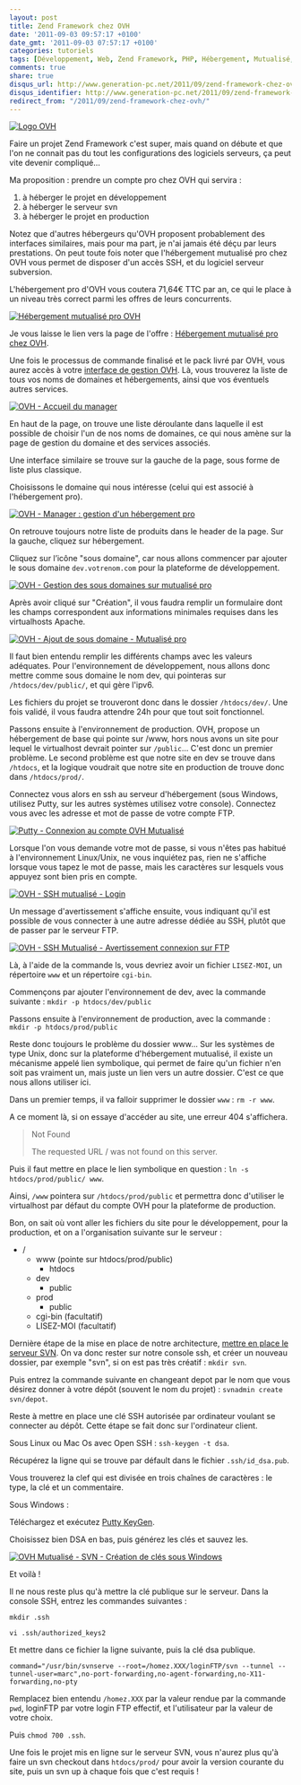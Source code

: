 ```yaml
---
layout: post
title: Zend Framework chez OVH
date: '2011-09-03 09:57:17 +0100'
date_gmt: '2011-09-03 07:57:17 +0100'
categories: tutoriels
tags: [Développement, Web, Zend Framework, PHP, Hébergement, Mutualisé, OVH, production]
comments: true
share: true
disqus_url: http://www.generation-pc.net/2011/09/zend-framework-chez-ovh/
disqus_identifier: http://www.generation-pc.net/2011/09/zend-framework-chez-ovh/
redirect_from: "/2011/09/zend-framework-chez-ovh/"
---
```

[![Logo OVH](/images/posts/2011-09-03-zend-framework-chez-ovh/01.jpg)](/images/posts/2011-09-03-zend-framework-chez-ovh/01.jpg)

Faire un projet Zend Framework c'est super, mais quand on débute et que l'on ne connait pas du tout les configurations des logiciels serveurs, ça peut vite devenir compliqué...

Ma proposition : prendre un compte pro chez OVH qui servira :

1. à héberger le projet en développement
2. à héberger le serveur svn
3. à héberger le projet en production

Notez que d'autres hébergeurs qu'OVH proposent probablement des interfaces similaires, mais pour ma part, je n'ai jamais été déçu par leurs prestations. On peut toute fois noter que l'hébergement mutualisé pro chez OVH vous permet de disposer d'un accès SSH, et du logiciel serveur subversion.

L'hébergement pro d'OVH vous coutera 71,64€ TTC par an, ce qui le place à un niveau très correct parmi les offres de leurs concurrents.

[![Hébergement mutualisé pro OVH](/images/posts/2011-09-03-zend-framework-chez-ovh/02.png)](/images/posts/2011-09-03-zend-framework-chez-ovh/02.png)

Je vous laisse le lien vers la page de l'offre : [Hébergement mutualisé pro chez OVH](http://www.ovh.com/fr/hebergement_mutualise/hebergement_web_mutualise_pro_100go_trafic_illimite.xml).

Une fois le processus de commande finalisé et le pack livré par OVH, vous aurez accès à votre [interface de gestion OVH](https://www.ovh.com/managerv3/). Là, vous trouverez la liste de tous vos noms de domaines et hébergements, ainsi que vos éventuels autres services.

[![OVH - Accueil du manager](/images/posts/2011-09-03-zend-framework-chez-ovh/03.png)](/images/posts/2011-09-03-zend-framework-chez-ovh/03.png)

En haut de la page, on trouve une liste déroulante dans laquelle il est possible de choisir l'un de nos noms de domaines, ce qui nous amène sur la page de gestion du domaine et des services associés.

Une interface similaire se trouve sur la gauche de la page, sous forme de liste plus classique.

Choisissons le domaine qui nous intéresse (celui qui est associé à l'hébergement pro).

[![OVH - Manager : gestion d'un hébergement pro](/images/posts/2011-09-03-zend-framework-chez-ovh/04.png)](/images/posts/2011-09-03-zend-framework-chez-ovh/04.png)

On retrouve toujours notre liste de produits dans le header de la page. Sur la gauche, cliquez sur hébergement.


Cliquez sur l’icône "sous domaine", car nous allons commencer par ajouter le sous domaine `dev.votrenom.com` pour la plateforme de développement.

[![OVH - Gestion des sous domaines sur mutualisé pro](/images/posts/2011-09-03-zend-framework-chez-ovh/05.png)](/images/posts/2011-09-03-zend-framework-chez-ovh/05.png)

Après avoir cliqué sur "Création", il vous faudra remplir un formulaire dont les champs correspondent aux informations minimales requises dans les virtualhosts Apache.

[![OVH - Ajout de sous domaine - Mutualisé pro](/images/posts/2011-09-03-zend-framework-chez-ovh/06.png)](/images/posts/2011-09-03-zend-framework-chez-ovh/06.png)

Il faut bien entendu remplir les différents champs avec les valeurs adéquates. Pour l'environnement de développement, nous allons donc mettre comme sous domaine le nom dev, qui pointeras sur `/htdocs/dev/public/`, et qui gère l'ipv6.

Les fichiers du projet se trouveront donc dans le dossier `/htdocs/dev/`. Une fois validé, il vous faudra attendre 24h pour que tout soit fonctionnel.

Passons ensuite à l'environnement de production. OVH, propose un hébergement de base qui pointe sur /www, hors nous avons un site pour lequel le virtualhost devrait pointer sur `/public`... C'est donc un premier problème. Le second problème est que notre site en dev se trouve dans `/htdocs`, et la logique voudrait que notre site en production de trouve donc dans `/htdocs/prod/`.

Connectez vous alors en ssh au serveur d'hébergement (sous Windows, utilisez Putty, sur les autres systèmes utilisez votre console). Connectez vous avec les adresse et mot de passe de votre compte FTP.

[![Putty - Connexion au compte OVH Mutualisé](/images/posts/2011-09-03-zend-framework-chez-ovh/07.png)](/images/posts/2011-09-03-zend-framework-chez-ovh/07.png)

Lorsque l'on vous demande votre mot de passe, si vous n'êtes pas habitué à l'environnement Linux/Unix, ne vous inquiétez pas, rien ne s'affiche lorsque vous tapez le mot de passe, mais les caractères sur lesquels vous appuyez sont bien pris en compte.

[![OVH - SSH mutualisé - Login](/images/posts/2011-09-03-zend-framework-chez-ovh/08.png)](/images/posts/2011-09-03-zend-framework-chez-ovh/08.png)

Un message d'avertissement s'affiche ensuite, vous indiquant qu'il est possible de vous connecter à une autre adresse dédiée au SSH, plutôt que de passer par le serveur FTP.


[![OVH - SSH Mutualisé - Avertissement connexion sur FTP](/images/posts/2011-09-03-zend-framework-chez-ovh/09.png)](/images/posts/2011-09-03-zend-framework-chez-ovh/09.png)

Là, à l'aide de la commande ls, vous devriez avoir un fichier `LISEZ-MOI`, un répertoire `www` et un répertoire `cgi-bin`.

Commençons par ajouter l'environnement de dev, avec la commande suivante : `mkdir -p htdocs/dev/public`

Passons ensuite à l'environnement de production, avec la commande : `mkdir -p htdocs/prod/public`

Reste donc toujours le problème du dossier www... Sur les systèmes de type Unix, donc sur la plateforme d'hébergement mutualisé, il existe un mécanisme appelé lien symbolique, qui permet de faire qu'un fichier n'en soit pas vraiment un, mais juste un lien vers un autre dossier. C'est ce que nous allons utiliser ici.

Dans un premier temps, il va falloir supprimer le dossier `www` : `rm -r www`.

A ce moment là, si on essaye d'accéder au site, une erreur 404 s'affichera.

> Not Found
> 
> The requested URL / was not found on this server.

Puis il faut mettre en place le lien symbolique en question : `ln -s htdocs/prod/public/ www`.

Ainsi, `/www` pointera sur `/htdocs/prod/public` et permettra donc d'utiliser le virtualhost par défaut du compte OVH pour la plateforme de production.

Bon, on sait où vont aller les fichiers du site pour le développement, pour la production, et on a l'organisation suivante sur le serveur :

 * /
     * www (pointe sur htdocs/prod/public)
         * htdocs
     * dev
         * public
     * prod
         * public
     * cgi-bin (facultatif)
     * LISEZ-MOI (facultatif)

Dernière étape de la mise en place de notre architecture, [mettre en place le serveur SVN](http://guide.ovh.com/SVNMutu). On va donc rester sur notre console ssh, et créer un nouveau dossier, par exemple "svn", si on est pas très créatif : `mkdir svn`.

Puis entrez la commande suivante en changeant depot par le nom que vous désirez donner à votre dépôt (souvent le nom du projet) : `svnadmin create svn/depot`.

Reste à mettre en place une clé SSH autorisée par ordinateur voulant se connecter au dépôt. Cette étape se fait donc sur l'ordinateur client.

Sous Linux ou Mac Os avec Open SSH : `ssh-keygen -t dsa`.

Récupérez la ligne qui se trouve par défault dans le fichier `.ssh/id_dsa.pub`.

Vous trouverez la clef qui est divisée en trois chaînes de caractères : le type, la clé et un commentaire.

Sous Windows :

Téléchargez et exécutez [Putty KeyGen](http://the.earth.li/~sgtatham/putty/latest/x86/puttygen.exe).

Choisissez bien DSA en bas, puis générez les clés et sauvez les.

[![OVH Mutualisé - SVN - Création de clés sous Windows](/images/posts/2011-09-03-zend-framework-chez-ovh/10.png)](/images/posts/2011-09-03-zend-framework-chez-ovh/10.png)

Et voilà !

Il ne nous reste plus qu'à mettre la clé publique sur le serveur. Dans la console SSH, entrez les commandes suivantes :

`mkdir .ssh`

`vi .ssh/authorized_keys2`

Et mettre dans ce fichier la ligne suivante, puis la clé dsa publique.

`command="/usr/bin/svnserve --root=/homez.XXX/loginFTP/svn --tunnel --tunnel-user=marc",no-port-forwarding,no-agent-forwarding,no-X11-forwarding,no-pty`

Remplacez bien entendu `/homez.XXX` par la valeur rendue par la commande `pwd`, loginFTP par votre login FTP effectif, et l'utilisateur par la valeur de votre choix.

Puis `chmod 700 .ssh`.

Une fois le projet mis en ligne sur le serveur SVN, vous n'aurez plus qu'à faire un svn checkout dans `htdocs/prod/` pour avoir la version courante du site, puis un svn up à chaque fois que c'est requis !
